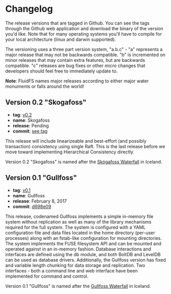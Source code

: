 # Changelog

The release versions that are  tagged in Github. You can see the tags through the Github web application and download the binary of the version you'd like. Note that for many operating systems you'll have to compile for your local architecture (linux and darwin supported).

The versioning uses a three part version system, "a.b.c" - "a" represents a major release that may not be backwards compatible. "b" is incremented on minor releases that may contain extra features, but are backwards compatible. "c" releases are bug fixes or other micro changes that developers should feel free to immediately update to.

**Note**: FluidFS names major releases according to either major water monuments or falls around the world!

## Version 0.2 "Skogafoss"

* **tag**: [v0.2](https://github.com/bbengfort/fluidfs/releases/tag/v0.2)
* **name**: Skogafoss
* **release**: Pending
* **commit**: [see tag](#)

This release will include linearizeable and best-effort (and possibly transaction) consistency using single Raft. This is the last release before we move toward implementing Hierarchical Consistency directly.

Version 0.2 "Skogafoss" is named after the [Skógafoss Waterfall](https://en.wikipedia.org/wiki/Sk%C3%B3gafoss) in Iceland.

## Version 0.1 "Gullfoss"

* **tag**: [v0.1](https://github.com/bbengfort/fluidfs/releases/tag/v0.1)
* **name**: Gullfoss
* **release**: February 8, 2017
* **commit**: [d698e09](https://github.com/bbengfort/fluidfs/commit/d698e09b4ae658f6017be3e46e0c5a7a7d2ee53a)

This release, codenamed Gullfoss implements a simple in-memory file system without replication as well as many of the library mechanisms required for the full system. The system is configured with a YAML configuration file and data files located in the home directory (per-user processes) along with an fstab-like configuration for mounting directories. The system implements the FUSE filesystem API and can be mounted and operated against in an in-memory fashion. Database interactions and interfaces are defined using the db module, and both BoltDB and LevelDB can be used as database drivers. Additionally, the Gullfoss version has fixed and variable length chunking for data storage and replication. Two interfaces - both a command line and web interface have been implemented for command and control.

Version 0.1 "Gullfoss" is named after the [Gullfoss Waterfall](https://en.wikipedia.org/wiki/Gullfoss) in Iceland.  
